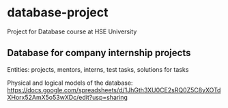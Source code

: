 # database-project
Project for Database course at HSE University

## Database for company internship projects

Entities: projects, mentors, interns, test tasks, solutions for tasks

Physical and logical models of the database: https://docs.google.com/spreadsheets/d/1JhGth3XU0CE2sRQ0Z5C8yXOTdXHorx52AmX5o53wXDc/edit?usp=sharing
